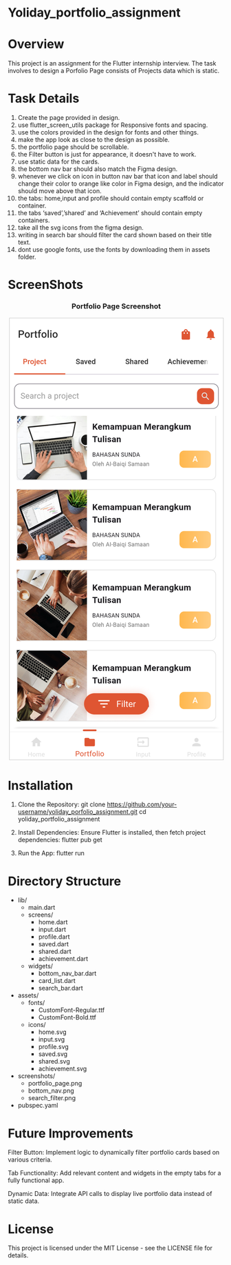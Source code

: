 # Yoliday_portfolio_assignment

# Overview

This project is an assignment for the Flutter internship interview. The task involves to design a Porfolio Page consists of Projects data which is static.

# Task Details

1. Create the page provided in design.
2. use flutter_screen_utils package for
Responsive fonts and spacing.
3. use the colors provided in the design for
fonts and other things.
4. make the app look as close to the 
design as possible.
5. the portfolio page should be scrollable.
6. the Filter button is just for appearance,
it doesn't have to work.
7. use static data for the cards.
8. the bottom nav bar should also match 
the Figma design.
9. whenever we click on icon in button 
nav bar that icon and label should change
their color to orange like color in Figma
design, and the indicator should move above
that icon.
10. the tabs: home,input and profile should
contain empty scaffold or container.
11. the tabs ‘saved’,’shared’ and
‘Achievement’ should contain empty
containers.
12. take all the svg icons from the figma 
design.
13. writing in search bar should filter the card
shown based on their title text.
14. dont use google fonts, use the fonts by
 downloading them in assets folder.

# ScreenShots

<div style="text-align: center;">
  <h3>Portfolio Page Screenshot</h3>
  <img src="assets/images/portfolio.png" alt="Portfolio Page Screenshot" style="max-width: 100%; height: auto; border: 1px solid #ccc;">
</div>


# Installation
1. Clone the Repository:
git clone https://github.com/your-username/yoliday_porfolio_assignment.git
cd yoliday_portfolio_assignment

2. Install Dependencies: Ensure Flutter is installed,   then fetch project dependencies:
flutter pub get

3. Run the App:
flutter run


# Directory Structure

- lib/
  - main.dart
  - screens/
    - home.dart
    - input.dart
    - profile.dart
    - saved.dart
    - shared.dart
    - achievement.dart
  - widgets/
    - bottom_nav_bar.dart
    - card_list.dart
    - search_bar.dart
- assets/
  - fonts/
    - CustomFont-Regular.ttf
    - CustomFont-Bold.ttf
  - icons/
    - home.svg
    - input.svg
    - profile.svg
    - saved.svg
    - shared.svg
    - achievement.svg
- screenshots/
  - portfolio_page.png
  - bottom_nav.png
  - search_filter.png
- pubspec.yaml

# Future Improvements

Filter Button: Implement logic to dynamically filter portfolio cards based on various criteria.

Tab Functionality: Add relevant content and widgets in the empty tabs for a fully functional app.

Dynamic Data: Integrate API calls to display live portfolio data instead of static data.

# License
This project is licensed under the MIT License - see the LICENSE file for details.